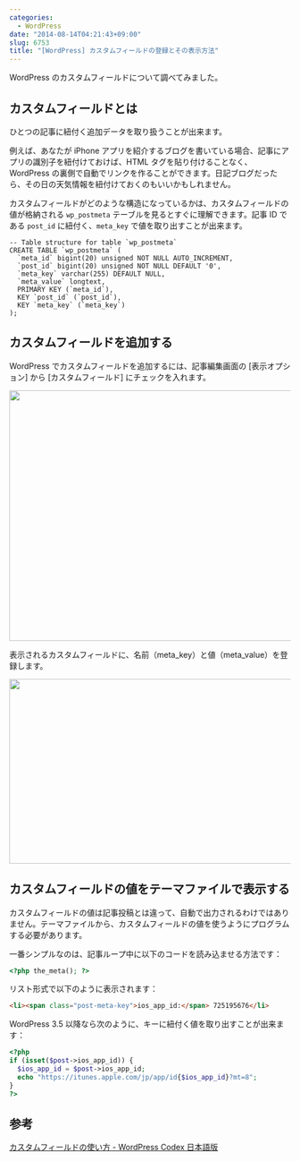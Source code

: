 ```yaml
---
categories:
  - WordPress
date: "2014-08-14T04:21:43+09:00"
slug: 6753
title: "[WordPress] カスタムフィールドの登録とその表示方法"
---
```


WordPress のカスタムフィールドについて調べてみました。

## カスタムフィールドとは

ひとつの記事に紐付く追加データを取り扱うことが出来ます。

例えば、あなたが iPhone アプリを紹介するブログを書いている場合、記事にアプリの識別子を紐付けておけば、HTML タグを貼り付けることなく、WordPress の裏側で自動でリンクを作ることができます。日記ブログだったら、その日の天気情報を紐付けておくのもいいかもしれません。

カスタムフィールドがどのような構造になっているかは、カスタムフィールドの値が格納される `wp_postmeta` テーブルを見るとすぐに理解できます。記事 ID である `post_id` に紐付く、`meta_key` で値を取り出すことが出来ます。

```
-- Table structure for table `wp_postmeta`
CREATE TABLE `wp_postmeta` (
  `meta_id` bigint(20) unsigned NOT NULL AUTO_INCREMENT,
  `post_id` bigint(20) unsigned NOT NULL DEFAULT '0',
  `meta_key` varchar(255) DEFAULT NULL,
  `meta_value` longtext,
  PRIMARY KEY (`meta_id`),
  KEY `post_id` (`post_id`),
  KEY `meta_key` (`meta_key`)
);
```

## カスタムフィールドを追加する

WordPress でカスタムフィールドを追加するには、記事編集画面の [表示オプション] から [カスタムフィールド] にチェックを入れます。

<img alt="" src="/images/2014/08/6753_1.png" width="728" height="448">

表示されるカスタムフィールドに、名前（meta_key）と値（meta_value）を登録します。

<img alt="" src="/images/2014/08/6753_2.png" width="728" height="330">

## カスタムフィールドの値をテーマファイルで表示する

カスタムフィールドの値は記事投稿とは違って、自動で出力されるわけではありません。テーマファイルから、カスタムフィールドの値を使うようにプログラムする必要があります。

一番シンプルなのは、記事ループ中に以下のコードを読み込ませる方法です：

```php
<?php the_meta(); ?>
```

リスト形式で以下のように表示されます：

```html
<li><span class="post-meta-key">ios_app_id:</span> 725195676</li>
```

WordPress 3.5 以降なら次のように、キーに紐付く値を取り出すことが出来ます：

```php
<?php
if (isset($post->ios_app_id)) {
  $ios_app_id = $post->ios_app_id;
  echo "https://itunes.apple.com/jp/app/id{$ios_app_id}?mt=8";
}
?>
```

## 参考

[カスタムフィールドの使い方 - WordPress Codex 日本語版](http://wpdocs.sourceforge.jp/%E3%82%AB%E3%82%B9%E3%82%BF%E3%83%A0%E3%83%95%E3%82%A3%E3%83%BC%E3%83%AB%E3%83%89%E3%81%AE%E4%BD%BF%E3%81%84%E6%96%B9)

